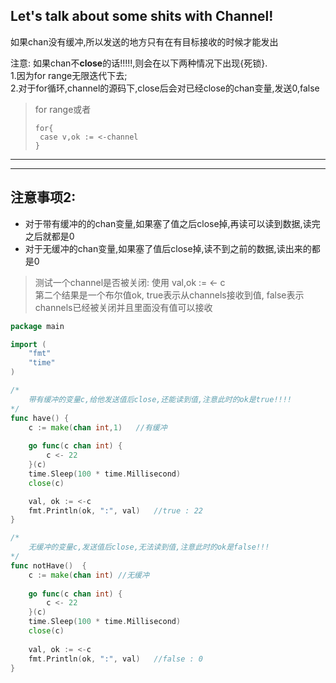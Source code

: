 ## Let's talk about some shits with Channel!

如果chan没有缓冲,所以发送的地方只有在有目标接收的时候才能发出

注意:
如果chan不**close**的话!!!!!,则会在以下两种情况下出现{死锁}.  
1.因为for range无限迭代下去;   
2.对于for循环,channel的源码下,close后会对已经close的chan变量,发送0,false
>for range或者  
>```
>for{
>  case v,ok := <-channel 
> }
> ```  

--------------------------------------------------  
--------------------------------------------------  
  
## 注意事项2:
- 对于带有缓冲的的chan变量,如果塞了值之后close掉,再读可以读到数据,读完之后就都是0
- 对于无缓冲的chan变量,如果塞了值后close掉,读不到之前的数据,读出来的都是0
>   测试一个channel是否被关闭: 使用 val,ok := <- c    
>   第二个结果是一个布尔值ok, true表示从channels接收到值, false表示channels已经被关闭并且里面没有值可以接收

```go
package main

import (
	"fmt"
	"time"
)

/*
    带有缓冲的变量c,给他发送值后close,还能读到值,注意此时的ok是true!!!!
*/
func have() {
	c := make(chan int,1)   //有缓冲
	
	go func(c chan int) {
		c <- 22
	}(c)
	time.Sleep(100 * time.Millisecond)
	close(c)

	val, ok := <-c
	fmt.Println(ok, ":", val)   //true : 22
}

/*
    无缓冲的变量c,发送值后close,无法读到值,注意此时的ok是false!!!
*/
func notHave()  {
	c := make(chan int) //无缓冲
	
	go func(c chan int) {
		c <- 22
	}(c)
	time.Sleep(100 * time.Millisecond)
	close(c)
	
	val, ok := <-c
	fmt.Println(ok, ":", val)   //false : 0
}   
```

